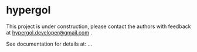 # hypergol

This project is under construction, please contact the authors with feedback at [hypergol.developer@gmail.com](mailto:hypergol.developer@gmail.com?subject=Hypergol%20Feedback) .

See documentation for details at: ...
